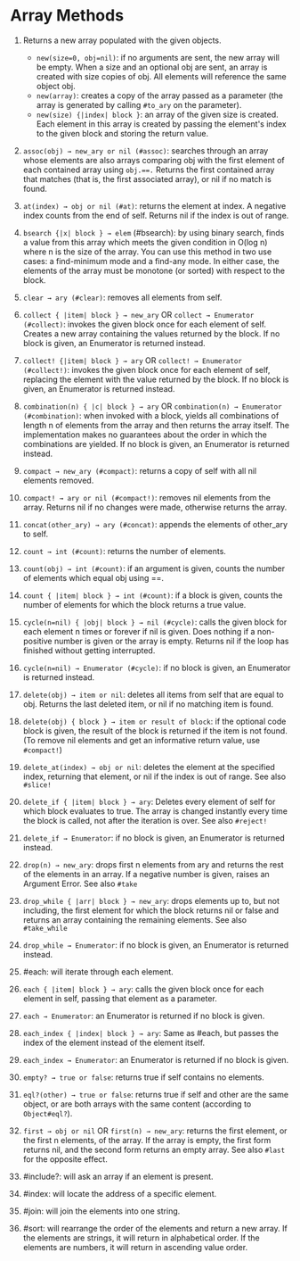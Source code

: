 # Array Methods #

1. Returns a new array populated with the given objects.
      * `new(size=0, obj=nil)`: if no arguments are sent, the new array will be empty. When a size and an optional obj are sent, an array is created with size copies of obj. All elements will reference the same object obj.
      * `new(array)`: creates a copy of the array passed as a parameter (the array is generated by calling `#to_ary` on the parameter).
      * `new(size) {|index| block }`: an array of the given size is created. Each element in this array is created by passing the element's index to the given block and storing the return value.

1. `assoc(obj) → new_ary or nil (#assoc)`: searches through an array whose elements are also arrays comparing obj with the first element of each contained array using `obj.==.` Returns the first contained array that matches (that is, the first associated array), or nil if no match is found.

1. `at(index) → obj or nil (#at)`: returns the element at index. A negative index counts from the end of self. Returns nil if the index is out of range.

1. `bsearch {|x| block } → elem` (#bsearch): by using binary search, finds a value from this array which meets the given condition in O(log n) where n is the size of the array. You can use this method in two use cases: a find-minimum mode and a find-any mode. In either case, the elements of the array must be monotone (or sorted) with respect to the block.

1. `clear → ary (#clear)`: removes all elements from self.

1. `collect { |item| block } → new_ary` OR `collect → Enumerator (#collect)`: invokes the given block once for each element of self. Creates a new array containing the values returned by the block. If no block is given, an Enumerator is returned instead.

1. `collect! {|item| block } → ary` OR `collect! → Enumerator (#collect!)`: invokes the given block once for each element of self, replacing the element with the value returned by the block. If no block is given, an Enumerator is returned instead.

1. `combination(n) { |c| block } → ary` OR `combination(n) → Enumerator (#combination)`: when invoked with a block, yields all combinations of length n of elements from the array and then returns the array itself. The implementation makes no guarantees about the order in which the combinations are yielded. If no block is given, an Enumerator is returned instead.

1. `compact → new_ary (#compact)`: returns a copy of self with all nil elements removed.

1. `compact! → ary or nil (#compact!)`: removes nil elements from the array. Returns nil if no changes were made, otherwise returns the array.

1. `concat(other_ary) → ary (#concat)`: appends the elements of other_ary to self.

1. `count → int (#count)`: returns the number of elements.

1. `count(obj) → int (#count)`: if an argument is given, counts the number of elements which equal obj using ==.

1. `count { |item| block } → int (#count)`: if a block is given, counts the number of elements for which the block returns a true value.

1. `cycle(n=nil) { |obj| block } → nil (#cycle)`: calls the given block for each element n times or forever if nil is given. Does nothing if a non-positive number is given or the array is empty. Returns nil if the loop has finished without getting interrupted.

1. `cycle(n=nil) → Enumerator (#cycle)`: if no block is given, an Enumerator is returned instead.

1. `delete(obj) → item or nil`: deletes all items from self that are equal to obj. Returns the last deleted item, or nil if no matching item is found.

1. `delete(obj) { block } → item or result of block`: if the optional code block is given, the result of the block is returned if the item is not found. (To remove nil elements and get an informative return value, use `#compact!`)

1. `delete_at(index) → obj or nil`: deletes the element at the specified index, returning that element, or nil if the index is out of range. See also `#slice!`

1. `delete_if { |item| block } → ary`: Deletes every element of self for which block evaluates to true. The array is changed instantly every time the block is called, not after the iteration is over. See also `#reject!`

1. `delete_if → Enumerator`: if no block is given, an Enumerator is returned instead.

1. `drop(n) → new_ary`: drops first n elements from ary and returns the rest of the elements in an array. If a negative number is given, raises an Argument Error. See also `#take`

1. `drop_while { |arr| block } → new_ary`: drops elements up to, but not including, the first element for which the block returns nil or false and returns an array containing the remaining elements. See also `#take_while`

1. `drop_while → Enumerator`: if no block is given, an Enumerator is returned instead.

1. #each: will iterate through each element.

1. `each { |item| block } → ary`: calls the given block once for each element in self, passing that element as a parameter.

1. `each → Enumerator`: an Enumerator is returned if no block is given.

1. `each_index { |index| block } → ary`: Same as #each, but passes the index of the element instead of the element itself.

1. `each_index → Enumerator`: an Enumerator is returned if no block is given.

1. `empty? → true or false`: returns true if self contains no elements.

1. `eql?(other) → true or false`: returns true if self and other are the same object, or are both arrays with the same content (according to `Object#eql?`).

1. `first → obj or nil` OR `first(n) → new_ary`: returns the first element, or the first n elements, of the array. If the array is empty, the first form returns nil, and the second form returns an empty array. See also `#last` for the opposite effect.

1. #include?: will ask an array if an element is present.

1. #index: will locate the address of a specific element.

1. #join: will join the elements into one string.

1. #sort: will rearrange the order of the elements and return a new array. If the elements are strings, it will return in alphabetical order. If the elements are numbers, it will return in ascending value order.
